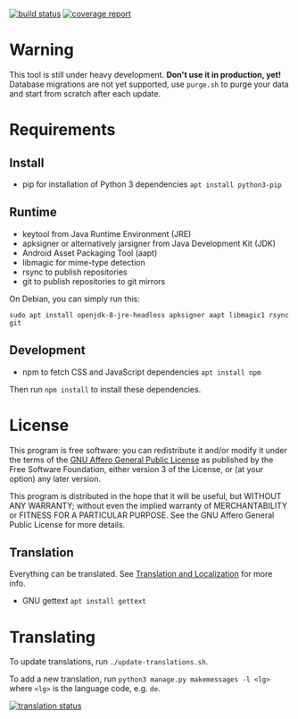 [![build status](https://gitlab.com/fdroid/repomaker/badges/master/build.svg)](https://gitlab.com/fdroid/repomaker/commits/master)
[![coverage report](https://gitlab.com/fdroid/repomaker/badges/master/coverage.svg)](https://gitlab.com/fdroid/repomaker/commits/master)

# Warning

This tool is still under heavy development.
**Don't use it in production, yet!**
Database migrations are not yet supported, use `purge.sh` to purge your data
and start from scratch after each update.

# Requirements

## Install

* pip for installation of Python 3 dependencies `apt install python3-pip`

## Runtime

* keytool from Java Runtime Environment (JRE)
* apksigner or alternatively jarsigner from Java Development Kit (JDK)
* Android Asset Packaging Tool (aapt)
* libmagic for mime-type detection
* rsync to publish repositories
* git to publish repositories to git mirrors

On Debian, you can simply run this:

`sudo apt install openjdk-8-jre-headless apksigner aapt libmagic1 rsync git`

## Development

* npm to fetch CSS and JavaScript dependencies `apt install npm`

Then run `npm install` to install these dependencies.

# License

This program is free software: you can redistribute it and/or modify it
under the terms of the [GNU Affero General Public License](/LICENSE)
as published by the Free Software Foundation,
either version 3 of the License,
or (at your option) any later version.

This program is distributed in the hope that it will be useful,
but WITHOUT ANY WARRANTY;
without even the implied warranty of MERCHANTABILITY or FITNESS FOR A PARTICULAR PURPOSE.
See the GNU Affero General Public License for more details.


## Translation

Everything can be translated.  See
[Translation and Localization](https://f-droid.org/docs/Translation_and_Localization)
for more info.

* GNU gettext `apt install gettext`

# Translating

To update translations,
run `./update-translations.sh`.

To add a new translation,
run `python3 manage.py makemessages -l <lg>`
where `<lg>` is the language code, e.g. `de`.

[![translation status](https://hosted.weblate.org/widgets/f-droid/-/repomaker/multi-auto.svg)](https://hosted.weblate.org/engage/f-droid/?utm_source=widget)
